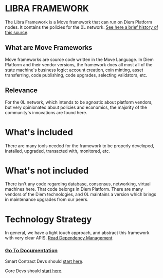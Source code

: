 # LIBRA FRAMEWORK

The Libra Framework is a Move framework that can run on Diem Platform nodes. It contains the policies for the 0L network. [See here a brief history of this source](./docs/core_devs/dependency_management.md#commit-history).

## What are Move Frameworks
Move frameworks are source code written in the Move Language. In Diem Platform and their vendor versions, the framework does all most all of the state machine's business logic: account creation, coin minting, asset transferring, code publishing, code upgrades, selecting validators, etc.

## Relevance
For the 0L network, which intends to be agnostic about platform vendors, but very opinionated about policies and economics, the majority of the community's innovations are found here.

# What's included
There are many tools needed for the framework to be properly developed, installed, upgraded, transacted with, monitored, etc.

# What's not included
There isn't any code regarding database, consensus, networking, virtual machines here. That code belongs in Diem Platform. There are many vendors of the Diem technologies, and 0L maintains a version which brings in maintenance upgrades from our peers.

# Technology Strategy
In general, we have a light touch approach, and abstract this framework with very clear APIS. [Read Dependency Management](./docs/core_devs/dependency_management.md)

### [Go To Documentation](./docs/README.md)

Smart Contract Devs should [start here](./docs/publishing_smart_contracts.md).

Core Devs should [start here](./docs/core_devs/dev_quick_start.md).